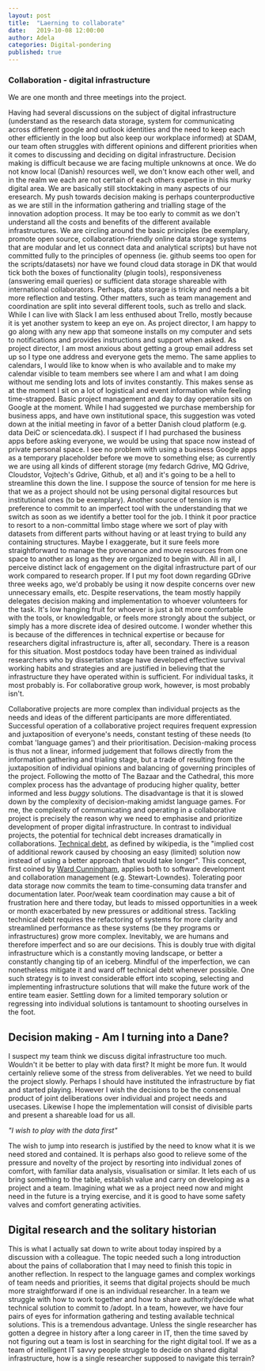 ```yaml
---
layout: post
title:  "Laerning to collaborate"
date:   2019-10-08 12:00:00
author: Adela
categories: Digital-pondering
published: true
---
```


### Collaboration - digital infrastructure 

We are one month and three meetings into the project. 

Having had several discussions on the subject of digital infrastructure (understand as the research data storage, system for communicating across different google and outlook identities and the need to keep each other efficiently in the loop but also keep our workplace informed) at SDAM, our team often struggles with different opinions and different priorities when it comes to discussing and deciding on digital infrastructure. 
Decision making is difficult because we are facing multiple unknowns at once. We do not know local (Danish) resources well, we don't know each other well, and in the realm we each are not certain of each others expertise in this murky digital area. We are basically still stocktaking in many aspects of our eresearch. My push towards decision making is perhaps counterproductive as we are still in the information gathering and trialling stage of the innovation adoption process. It may be too early to commit as we don't understand all the costs and benefits of the different available infrastructures.  We are circling around the basic principles (be exemplary, promote open source, collaboration-friendly online data storage systems that are modular and let us connect data and analytical scripts) but have not committed fully to the principles of openness (ie. github seems too open for the scripts/datasets) nor have we found cloud data storage in DK that would tick both the boxes of functionality (plugin tools), responsiveness (answering email queries) or sufficient data storage shareable with international collaborators. 
Perhaps, data storage is tricky and needs a bit more reflection and testing.
Other matters, such as team management and coordination are split into several different tools, such as trello and slack. While I can live with Slack I am less enthused about Trello, mostly because it is yet another system to keep an eye on. As project director, I am happy to go along with any new app that someone installs on my computer and sets to notifications and provides instructions and support when asked. As project director, I am most anxious about getting a group email address set up so I type one address and everyone gets the memo. The same applies to calendars, I would like to know when is who available and to make my calendar visible to team members see where I am and what I am doing without me sending lots and lots of invites constantly. This makes sense as at the moment I sit on a lot of logistical and event information while feeling time-strapped. 
Basic project management and day to day operation sits on Google at the moment. While I had suggested we purchase membership for business apps, and have own institutional space, this suggestion was voted down at the initial meeting in favor of a better Danish cloud platform (e.g. data DeiC or sciencedata.dk). I suspect if I had purchased the business apps before asking everyone, we would be using that space now instead of private personal space.  I see no problem with using a business Google apps as a temporary placeholder before we move to something else; as currently we are using all kinds of different storage (my fedarch Gdrive, MQ Gdrive, Cloudstor, Vojtech's Gdrive, Github, et al) and it's going to be a hell to streamline this down the line. 
I suppose the source of tension for me here is that we as a project should not be using personal digital resources but institutional ones (to be exemplary). Another source of tension is my preference to commit to an imperfect tool with the understanding that we switch as soon as we identify a better tool for the job. I think it poor practice to resort to a non-committal limbo stage where we sort of play with datasets from different parts without having or at least trying to build any containing structures. Maybe I exaggerate, but it sure feels more straightforward to manage the provenance and move resources from one space to another as long as they are organized to begin with. 
All in all, I perceive distinct lack of engagement on the digital infrastructure part of our work compared to research  proper. If I put my foot down regarding GDrive three weeks ago, we'd probably be using it now despite concerns over new unnecessary emails, etc.  Despite reservations, the team mostly happily delegates decision making and implementation to whoever volunteers for the task. It's low hanging fruit for whoever is just a bit more comfortable with the tools, or knowledgable, or feels more strongly about the subject, or simply has a more discrete idea of desired outcome. I wonder whether this is because of the differences in technical expertise or because for researchers digital infrastructure is, after all, secondary. 
There is a reason for this situation. Most postdocs today have been trained as individual researchers who by dissertation stage have developed effective survival working habits and strategies and are justified in believing that the infrastructure they have operated within is sufficient. For individual tasks, it most probably is. 
For collaborative group work, however, is most probably isn't.

Collaborative projects are more complex than individual projects as the needs and ideas of the different participants are more differentiated. Successful operation of a collaborative project requires frequent expression and juxtaposition of everyone's needs, constant testing of these needs (to combat 'language games') and their prioritisation. Decision-making process is thus not a linear, informed judgement that follows directly from the information gathering and trialing stage, but a trade of resulting from the juxtaposition of individual opinions and balancing of governing principles of the project. Following the motto of The Bazaar and the Cathedral, this more complex process has the advantage of producing higher quality, better informed and less *buggy* solutions. The disadvantage is that it is slowed down by the complexity of decision-making amidst language games. 
For me, the complexity of communicating and operating in a collaborative project is precisely the reason why we need to emphasise and prioritize development of proper digital infrastructure. In contrast to individual projects, the potential for technical debt increases dramatically in collaborations. [Technical debt](https://www.computer.org/csdl/magazine/so/2012/06/mso2012060018/13rRUyoyhMp), as defined by wikipedia, is the "implied cost of additional rework caused by choosing an easy (limited) solution now instead of using a better approach that would take longer".  This concept, first coined by [Ward Cunningham](http://wiki.c2.com/?ComplexityAsDebt), applies both to software development and collaboration management (e.g. Stewart-Lowndes). Tolerating poor data storage now commits the team to time-consuming data transfer and documentation later. Poor/weak team coordination may cause a bit of frustration here and there today, but leads to missed opportunities in a week or month exacerbated by new pressures or additional stress. Tackling technical debt requires the refactoring of systems for more clarity and streamlined performance as these systems (be they programs or infrastructures) grow more complex.
Inevitably, we are humans and therefore imperfect and so are our decisions. This is doubly true with digital infrastructure which is a constantly moving landscape, or better a constantly changing tip of an iceberg. Mindful of the imperfection, we can nonetheless mitigate it and ward off technical debt whenever possible. One such strategy is to invest considerable effort into scoping, selecting and implementing infrastructure solutions that will make the future work of the entire team easier. 
Settling down for a limited temporary solution or regressing into individual solutions is tantamount to shooting ourselves in the foot.

## Decision making - Am I turning into a Dane?

I suspect my team think we discuss digital infrastructure too much. Wouldn't it be better to play with data first? It might be more fun. It would certainly relieve some of the stress from deliverables. Yet we need to build the project slowly. 
Perhaps I should have instituted the infrastructure by fiat and started playing. However I wish the decisions to be the consensual product of joint deliberations over individual and project needs and usecases. Likewise I hope the implementation will consist of divisible parts and present a shareable load for us all. 

*"I wish to play with the data first"*

The wish to jump into research is justified by the need to know what it is we need stored and contained. It is perhaps also good to relieve some of the pressure and novelty of the project by resorting into individual zones of comfort, with familiar data analysis, visualisation or similar. It lets each of us bring something to the table, establish value and carry on developing as a project and a team. Imagining what we as a project need now and might need in the future is a trying exercise, and it is good to have some safety valves and comfort generating activities.  

## Digital research and the solitary historian
This is what I actually sat down to write about today inspired by a discussion with a colleague. The topic needed such a long introduction about the pains of collaboration that I may need to finish this topic in another reflection. In respect to the language games and complex workings of team needs and priorities, it seems that digital projects should be much more straightforward if one is an individual researcher. 
In a team we struggle with how to work together and how to share authority/decide what technical solution to commit to /adopt. In a team, however, we have four pairs of eyes for information gathering and testing available technical solutions. This is a tremendous advantage.
Unless the single researcher has gotten a degree in history after a long career in IT, then the time saved by not figuring out a team is lost in searching for the right digital tool. If we as a team of intelligent IT savvy people struggle to decide on shared digital infrastructure, how is a single researcher supposed to navigate this terrain? 
